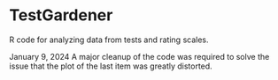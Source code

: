 # TestGardener
R code for analyzing data from tests and rating scales.

January 9, 2024
A major cleanup of the code was required to solve the issue that the
plot of the last item was greatly distorted.
